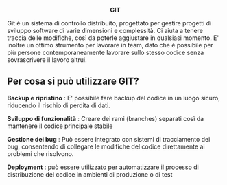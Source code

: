 <p align="center"> <strong> GIT </strong>

Git è un sistema di controllo distribuito, progettato per gestire progetti di sviluppo software di varie dimensioni e complessità. Ci aiuta a tenere traccia delle modifiche, così da poterle aggiustare in qualsiasi momento. 
E' inoltre un ottimo strumento per lavorare in team, dato che è possibile per più persone contemporaneamente lavorare sullo stesso codice senza sovrascrivere il lavoro altrui.
</p>

## Per cosa si può utilizzare GIT?

**Backup e ripristino** : E' possibile fare backup del codice in un luogo sicuro, riducendo il rischio di perdita di dati.

**Sviluppo di funzionalità** : Creare dei rami (branches) separati così da mantenere il codice principale stabile


**Gestione dei bug** : Può essere integrato con sistemi di tracciamento dei bug, consentendo di collegare le modifiche del codice direttamente ai problemi che risolvono.


**Deployment** : può essere utilizzato per automatizzare il processo di distribuzione del codice in ambienti di produzione o di test